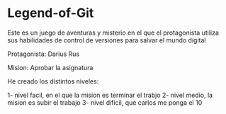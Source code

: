 # Legend-of-Git

Este es un juego de aventuras y misterio en el que el protagonista utiliza sus habilidades de control de versiones para salvar el mundo digital

Protagonista: Darius Rus

Mision: Aprobar la asignatura

He creado los distintos niveles: 

1- nivel facil, en el que la mision es terminar el trabjo 
2- nivel medio, la mision es subir el trabajo
3- nivel dificil, que carlos me ponga el 10 
